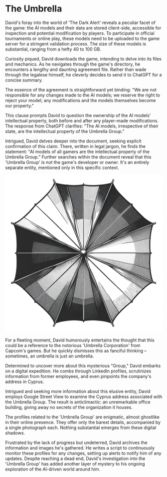 # The Umbrella

David's foray into the world of 'The Dark Alert' reveals a peculiar facet of the game: the AI models and their data are stored client-side, accessible for inspection and potential modification by players. To participate in official tournaments or online play, these models need to be uploaded to the game server for a stringent validation process. The size of these models is substantial, ranging from a hefty 40 to 100 GB.

Curiosity piqued, David downloads the game, intending to delve into its files and mechanics. As he navigates through the game's directory, he encounters a lengthy and daunting agreement file. Rather than wade through the legalese himself, he cleverly decides to send it to ChatGPT for a concise summary.

The essence of the agreement is straightforward yet binding: "We are not responsible for any changes made to the AI models; we reserve the right to reject your model; any modifications and the models themselves become our property."

This clause prompts David to question the ownership of the AI models' intellectual property, both before and after any player-made modifications. The response from ChatGPT clarifies: "The AI models, irrespective of their state, are the intellectual property of the Umbrella Group."

Intrigued, David delves deeper into the document, seeking explicit confirmation of this claim. There, written in legal jargon, he finds the statement: "AI models of all gamers are the intellectual property of the Umbrella Group." Further searches within the document reveal that this 'Umbrella Group' is not the game's developer or owner. It's an entirely separate entity, mentioned only in this specific context.

![The Umbrella](./images/09.umbrella.png "The Umbrella")

For a fleeting moment, David humorously entertains the thought that this could be a reference to the notorious 'Umbrella Corporation' from Capcom's games. But he quickly dismisses this as fanciful thinking – sometimes, an umbrella is just an umbrella.

Determined to uncover more about this mysterious "Group," David embarks on a digital expedition. He combs through LinkedIn profiles, scrutinizes information from former employees, and even pinpoints the company's address in Cyprus.

Intrigued and seeking more information about this elusive entity, David employs Google Street View to examine the Cyprus address associated with the Umbrella Group. The result is anticlimactic: an unremarkable office building, giving away no secrets of the organization it houses.

The profiles related to the 'Umbrella Group' are enigmatic, almost ghostlike in their online presence. They offer only the barest details, accompanied by a single photograph each. Nothing substantial emerges from these digital shadows.

Frustrated by the lack of progress but undeterred, David archives the information and images he's gathered. He writes a script to continuously monitor these profiles for any changes, setting up alerts to notify him of any updates. Despite reaching a dead end, David's investigation into the 'Umbrella Group' has added another layer of mystery to his ongoing exploration of the AI-driven world around him.
